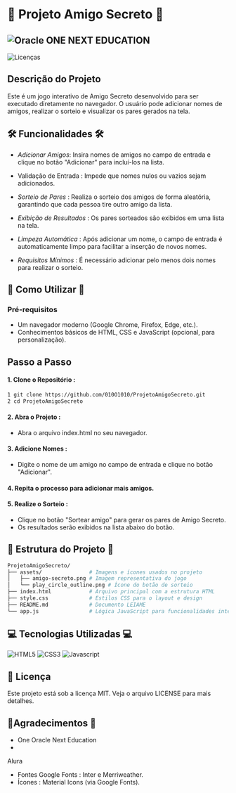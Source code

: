 # 🎁 Projeto Amigo Secreto 🎁
## ![Oracle](    https://img.shields.io/badge/Oracle-F80000?style=for-the-badge&logo=oracle&logoColor=black) ONE NEXT EDUCATION
![Licenças](https://img.shields.io/github/license/010O1010/ProjetoAmigoSecreto.svg)



## Descrição do Projeto
Este é um jogo interativo de Amigo Secreto desenvolvido para ser executado diretamente no navegador. O usuário pode adicionar nomes de amigos, realizar o sorteio e visualizar os pares gerados na tela.

## 🛠 Funcionalidades 🛠
- *Adicionar Amigos*: Insira nomes de amigos no campo de entrada e clique no botão "Adicionar" para incluí-los na lista.

- Validação de Entrada : Impede que nomes nulos ou vazios sejam adicionados.

- *Sorteio de Pares* : Realiza o sorteio dos amigos de forma aleatória, garantindo que cada pessoa tire outro amigo da lista.

- *Exibição de Resultados* : Os pares sorteados são exibidos em uma lista na tela.

- *Limpeza Automática* : Após adicionar um nome, o campo de entrada é automaticamente limpo para facilitar a inserção de novos nomes.

- *Requisitos Mínimos* : É necessário adicionar pelo menos dois nomes para realizar o sorteio.

## 🚀 Como Utilizar 🚀
### Pré-requisitos
- Um navegador moderno (Google Chrome, Firefox, Edge, etc.).
- Conhecimentos básicos de HTML, CSS e JavaScript (opcional, para personalização).

##  Passo a Passo
#### 1. Clone o Repositório :

```bash
1 git clone https://github.com/010O1010/ProjetoAmigoSecreto.git
2 cd ProjetoAmigoSecreto
```

#### 2. Abra o Projeto :
- Abra o arquivo index.html no seu navegador.

#### 3. Adicione Nomes :
- Digite o nome de um amigo no campo de entrada e clique no botão "Adicionar".

#### 4. Repita o processo para adicionar mais amigos.

#### 5. Realize o Sorteio :
- Clique no botão "Sortear amigo" para gerar os pares de Amigo Secreto.
- Os resultados serão exibidos na lista abaixo do botão.

## 📂 Estrutura do Projeto 📂

```bash
ProjetoAmigoSecreto/
├── assets/               # Imagens e ícones usados no projeto
│   ├── amigo-secreto.png # Imagem representativa do jogo
│   └── play_circle_outline.png # Ícone do botão de sorteio
├── index.html            # Arquivo principal com a estrutura HTML
├── style.css             # Estilos CSS para o layout e design
├── README.md             # Documento LEIAME
└── app.js                # Lógica JavaScript para funcionalidades interativas
```

## 💻 Tecnologias Utilizadas 💻

![HTML5](https://img.shields.io/badge/HTML5-E34F26?style=for-the-badge&logo=html5&logoColor=white)
![CSS3](    https://img.shields.io/badge/CSS3-1572B6?style=for-the-badge&logo=css3&logoColor=white)
![Javascript](https://img.shields.io/badge/JavaScript-F7DF1E?style=for-the-badge&logo=javascript&logoColor=black)


## 📄 Licença
Este projeto está sob a licença MIT. Veja o arquivo LICENSE para mais detalhes.

## 🎉Agradecimentos 🎉
- One Oracle Next Education
- 
Alura
- Fontes Google Fonts : Inter e Merriweather.
- Ícones : Material Icons (via Google Fonts).